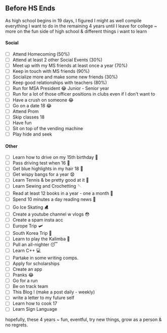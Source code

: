 ## Before HS Ends
As high school begins in 19 days, I figured I might as well compile everything I want to do in the remaining 4 years until I leave for college ~ more on the fun side of high school & different things i want to learn

#### Social
- [ ] Attend Homecoming (50%)
- [ ] Attend at least 2 other Social Events (30%)
- [ ] Meet up with my MS friends at least once a year (70%)
- [ ] Keep in touch with MS friends (90%)
- [ ] Socialize more and make some new friends (30%)
- [ ] Keep good relationships with teachers (80%)
- [ ] Run for MSA President 😂 Junior - Senior year
- [ ] Run for a lot of those officer positions in clubs even if I don't want to
- [ ] Have a crush on someone 😂
- [ ] Go on a date 18 😂
- [ ] Attend Prom
- [ ] Skip classes 18
- [ ] Have fun
- [ ] Sit on top of the vending machine
- [ ] Play hide and seek

#### Other
- [ ] Learn how to drive on my 15th birthday 🚗
- [ ] Pass driving test when 16 🚙
- [ ] Get blue highlights in my hair 18 💙
- [ ] Get wispy bangs for a year 😧
- [ ] Learn Tennis & be pretty good at it 🎾
- [ ] Learn Sewing and Crochetting 🪡
- [ ] Read at least 12 books in a year - one a month 📖
- [ ] Spend 10 minutes a day reading news 📰
- [ ] Go Ice Skating ⛸️
- [ ] Create a youtube channel w vlogs 😳
- [ ] Create a spam insta acc
- [ ] Europe Trip 🛩️
- [ ] South Korea Trip 🌸
- [ ] Learn to play the Kalimba 🎵
- [ ] Pull an all-nighter 😴
- [ ] Learn C++ 💻
- [ ] Partake in some writing comps.
- [ ] Apply for scholarships 
- [ ] Create an app
- [ ] Pranks 😂
- [ ] Go for a run 
- [ ] Be on track team
- [ ] This Blog ! (make a post daily - weekly)
- [ ] write a letter to my future self
- [ ] Learn how to cook 17
- [ ] Learn Sign Language

hopefully, these 4 years ~ fun, eventful, try new things, grow as a person & no regrets.

